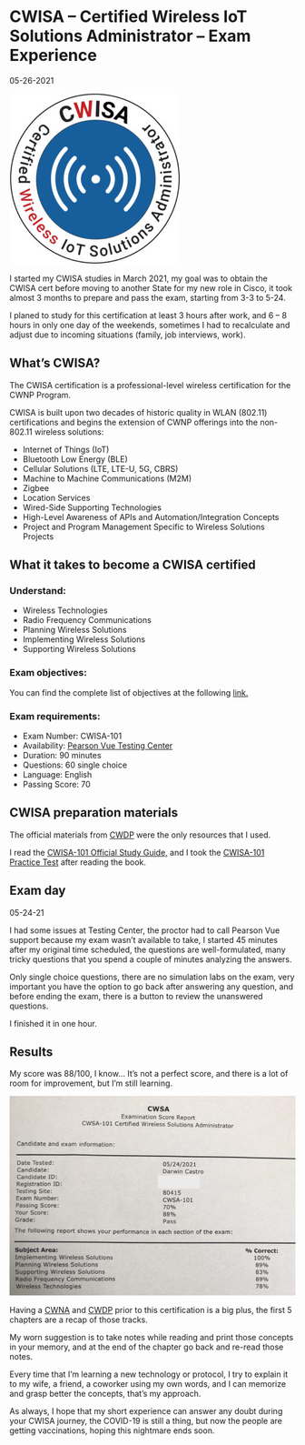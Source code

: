 # CWISA – Certified Wireless IoT Solutions Administrator – Exam Experience

05-26-2021

![](./image_01.png)

I started my CWISA studies in March 2021, my goal was to obtain the CWISA cert before moving to another State for my new role in Cisco, it took almost 3 months to prepare and pass the exam, starting from 3-3 to 5-24.

I planed to study for this certification at least 3 hours after work, and 6 – 8 hours in only one day of the weekends, sometimes I had to recalculate and adjust due to incoming situations (family, job interviews, work).

## What’s CWISA?

The CWISA certification is a professional-level wireless certification for the CWNP Program.

CWISA is built upon two decades of historic quality in WLAN (802.11) certifications and begins the extension of CWNP offerings into the non-802.11 wireless solutions:

- Internet of Things (IoT)
- Bluetooth Low Energy (BLE)
- Cellular Solutions (LTE, LTE-U, 5G, CBRS)
- Machine to Machine Communications (M2M)
- Zigbee
- Location Services
- Wired-Side Supporting Technologies
- High-Level Awareness of APIs and Automation/Integration Concepts
- Project and Program Management Specific to Wireless Solutions Projects

## What it takes to become a CWISA certified

### Understand:

- Wireless Technologies
- Radio Frequency Communications
- Planning Wireless Solutions
- Implementing Wireless Solutions
- Supporting Wireless Solutions

### Exam objectives:

You can find the complete list of objectives at the following [link.](https://www.cwnp.com/uploads/cwsa-101-objectives-2019.pdf)

### Exam requirements:

- Exam Number: CWISA-101
- Availability: [Pearson Vue Testing Center](https://home.pearsonvue.com/ 'Pearson Vue')
- Duration: 90 minutes
- Questions: 60 single choice
- Language: English
- Passing Score: 70

## CWISA preparation materials

The official materials from [CWDP](https://www.cwnp.com/) were the only resources that I used.

I read the [CWISA-101 Official Study Guide,](https://www.cwnp.com/cwsa101sg/) and I took the [CWISA-101 Practice Test](https://www.cwnp.com/cwsapt/) after reading the book.

## Exam day

05-24-21

I had some issues at Testing Center, the proctor had to call Pearson Vue support because my exam wasn’t available to take, I started 45 minutes after my original time scheduled, the questions are well-formulated, many tricky questions that you spend a couple of minutes analyzing the answers.

Only single choice questions, there are no simulation labs on the exam, very important you have the option to go back after answering any question, and before ending the exam, there is a button to review the unanswered questions.

I finished it in one hour.

## Results

My score was 88/100, I know… It’s not a perfect score, and there is a lot of room for improvement, but I’m still learning.

![](./image_02.png)

Having a [CWNA](https://www.dar-fi.com/blog-i-passed-my-cwna-test/) and [CWDP](https://www.dar-fi.com/cwdp-exam-experience/) prior to this certification is a big plus, the first 5 chapters are a recap of those tracks.

My worn suggestion is to take notes while reading and print those concepts in your memory, and at the end of the chapter go back and re-read those notes.

Every time that I’m learning a new technology or protocol, I try to explain it to my wife, a friend, a coworker using my own words, and I can memorize and grasp better the concepts, that’s my approach.

As always, I hope that my short experience can answer any doubt during your CWISA journey, the COVID-19 is still a thing, but now the people are getting vaccinations, hoping this nightmare ends soon.
